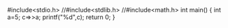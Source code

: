 
#include<stdio.h>
//#include<stdlib.h>
//#include<math.h>
int main()
{
int a=5;
c=>>a;
printf("%d",c);
return 0;
}
